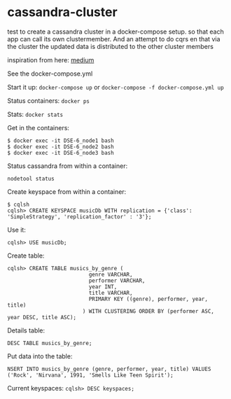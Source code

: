 # cassandra-cluster

test to create a cassandra cluster in a docker-compose setup. 
so that each app can call its own clustermember. And an attempt to
do cqrs en that via the cluster the updated data is distributed to the
other cluster members

inspiration from here: [medium](https://medium.com/@kayaerol84/cassandra-cluster-management-with-docker-compose-40265d9de076)


See the docker-compose.yml

Start it up:
```docker-compose up```
or
```docker-compose -f docker-compose.yml up```


Status containers: ```docker ps```

Stats: ```docker stats```

Get in the containers:
```$xslt
$ docker exec -it DSE-6_node1 bash
$ docker exec -it DSE-6_node2 bash
$ docker exec -it DSE-6_node3 bash
```

Status cassandra from within a container:
```$xslt
nodetool status
```

Create keyspace from within a container:
```$xslt
$ cqlsh
cqlsh> CREATE KEYSPACE musicDb WITH replication = {'class': 'SimpleStrategy', 'replication_factor' : '3'};
```

Use it: 
```
cqlsh> USE musicDb;
```

Create table: 
```
cqlsh> CREATE TABLE musics_by_genre (
                          genre VARCHAR,
                          performer VARCHAR,
                          year INT,
                          title VARCHAR,
                          PRIMARY KEY ((genre), performer, year, title)
                        ) WITH CLUSTERING ORDER BY (performer ASC, year DESC, title ASC);
 ```

Details table:
```$xslt
DESC TABLE musics_by_genre;
```

Put data into the table:
```
NSERT INTO musics_by_genre (genre, performer, year, title) VALUES ('Rock', 'Nirvana', 1991, 'Smells Like Teen Spirit');
```

Current keyspaces: ```cqlsh> DESC keyspaces;```


